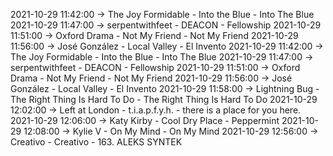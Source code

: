 2021-10-29 11:42:00 -> The Joy Formidable - Into the Blue - Into The Blue
2021-10-29 11:47:00 -> serpentwithfeet - DEACON - Fellowship
2021-10-29 11:51:00 -> Oxford Drama - Not My Friend - Not My Friend
2021-10-29 11:56:00 -> José González - Local Valley - El Invento
2021-10-29 11:42:00 -> The Joy Formidable - Into the Blue - Into The Blue
2021-10-29 11:47:00 -> serpentwithfeet - DEACON - Fellowship
2021-10-29 11:51:00 -> Oxford Drama - Not My Friend - Not My Friend
2021-10-29 11:56:00 -> José González - Local Valley - El Invento
2021-10-29 11:58:00 -> Lightning Bug - The Right Thing Is Hard To Do - The Right Thing Is Hard To Do
2021-10-29 12:02:00 -> Left at London - t.i.a.p.f.y.h. - there is a place for you here.
2021-10-29 12:06:00 -> Katy Kirby - Cool Dry Place - Peppermint
2021-10-29 12:08:00 -> Kylie V - On My Mind - On My Mind
2021-10-29 12:56:00 -> Creativo - Creativo - 163. ALEKS SYNTEK
